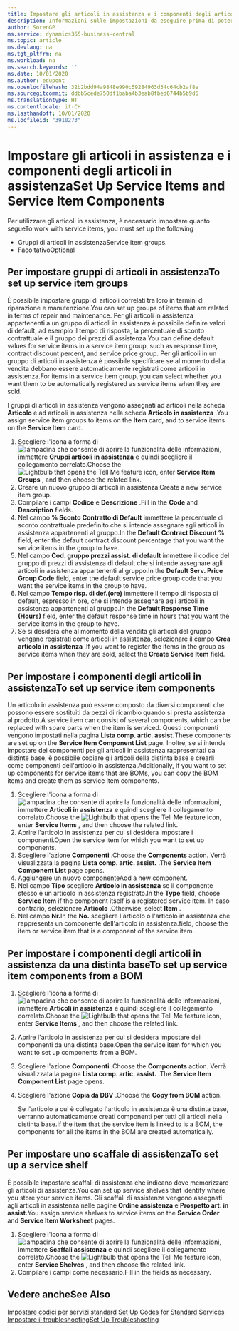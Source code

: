 ```yaml
---
title: Impostare gli articoli in assistenza e i componenti degli articoli in assistenza | Documenti Microsoft
description: Informazioni sulle impostazioni da eseguire prima di poter utilizzare gli articoli di assistenza, inclusi i valori di default, ad esempio il tempo di risposta, la percentuale di sconto contrattuale e il gruppo dei prezzi di assistenza.
author: SorenGP
ms.service: dynamics365-business-central
ms.topic: article
ms.devlang: na
ms.tgt_pltfrm: na
ms.workload: na
ms.search.keywords: ''
ms.date: 10/01/2020
ms.author: edupont
ms.openlocfilehash: 32b2bdd94a9848e990c59284963d34c64cb2af8e
ms.sourcegitcommit: ddbb5cede750df1baba4b3eab8fbed6744b5b9d6
ms.translationtype: HT
ms.contentlocale: it-CH
ms.lasthandoff: 10/01/2020
ms.locfileid: "3910273"
---
```

# <a name="set-up-service-items-and-service-item-components"></a><span data-ttu-id="7eec8-103">Impostare gli articoli in assistenza e i componenti degli articoli in assistenza</span><span class="sxs-lookup"><span data-stu-id="7eec8-103">Set Up Service Items and Service Item Components</span></span>
<span data-ttu-id="7eec8-104">Per utilizzare gli articoli in assistenza, è necessario impostare quanto segue</span><span class="sxs-lookup"><span data-stu-id="7eec8-104">To work with service items, you must set up the following</span></span>

* <span data-ttu-id="7eec8-105">Gruppi di articoli in assistenza</span><span class="sxs-lookup"><span data-stu-id="7eec8-105">Service item groups.</span></span>
* <span data-ttu-id="7eec8-106">Facoltativo</span><span class="sxs-lookup"><span data-stu-id="7eec8-106">Optional</span></span>

## <a name="to-set-up-service-item-groups"></a><span data-ttu-id="7eec8-107">Per impostare gruppi di articoli in assistenza</span><span class="sxs-lookup"><span data-stu-id="7eec8-107">To set up service item groups</span></span>
<span data-ttu-id="7eec8-108">È possibile impostare gruppi di articoli correlati tra loro in termini di riparazione e manutenzione.</span><span class="sxs-lookup"><span data-stu-id="7eec8-108">You can set up groups of items that are related in terms of repair and maintenance.</span></span> <span data-ttu-id="7eec8-109">Per gli articoli in assistenza appartenenti a un gruppo di articoli in assistenza è possibile definire valori di default, ad esempio il tempo di risposta, la percentuale di sconto contrattuale e il gruppo dei prezzi di assistenza.</span><span class="sxs-lookup"><span data-stu-id="7eec8-109">You can define default values for service items in a service item group, such as response time, contract discount percent, and service price group.</span></span> <span data-ttu-id="7eec8-110">Per gli articoli in un gruppo di articoli in assistenza è possibile specificare se al momento della vendita debbano essere automaticamente registrati come articoli in assistenza.</span><span class="sxs-lookup"><span data-stu-id="7eec8-110">For items in a service item group, you can select whether you want them to be automatically registered as service items when they are sold.</span></span>  

<span data-ttu-id="7eec8-111">I gruppi di articoli in assistenza vengono assegnati ad articoli nella scheda **Articolo** e ad articoli in assistenza nella scheda **Articolo in assistenza** .</span><span class="sxs-lookup"><span data-stu-id="7eec8-111">You assign service item groups to items on the **Item** card, and to service items on the **Service Item** card.</span></span>  

1. <span data-ttu-id="7eec8-112">Scegliere l'icona a forma di ![lampadina che consente di aprire la funzionalità delle informazioni](media/ui-search/search_small.png "Informazioni sull'operazione che si desidera eseguire"), immettere **Gruppi articoli in assistenza** e quindi scegliere il collegamento correlato.</span><span class="sxs-lookup"><span data-stu-id="7eec8-112">Choose the ![Lightbulb that opens the Tell Me feature](media/ui-search/search_small.png "Tell me what you want to do") icon, enter **Service Item Groups** , and then choose the related link.</span></span>  
2. <span data-ttu-id="7eec8-113">Creare un nuovo gruppo di articoli in assistenza.</span><span class="sxs-lookup"><span data-stu-id="7eec8-113">Create a new service item group.</span></span>  
3. <span data-ttu-id="7eec8-114">Compilare i campi **Codice** e **Descrizione** .</span><span class="sxs-lookup"><span data-stu-id="7eec8-114">Fill in the **Code** and **Description** fields.</span></span>  
4. <span data-ttu-id="7eec8-115">Nel campo **% Sconto Contratto di Default** immettere la percentuale di sconto contrattuale predefinito che si intende assegnare agli articoli in assistenza appartenenti al gruppo.</span><span class="sxs-lookup"><span data-stu-id="7eec8-115">In the **Default Contract Discount %** field, enter the default contract discount percentage that you want the service items in the group to have.</span></span>  
5. <span data-ttu-id="7eec8-116">Nel campo **Cod. gruppo prezzi assist. di default** immettere il codice del gruppo di prezzi di assistenza di default che si intende assegnare agli articoli in assistenza appartenenti al gruppo.</span><span class="sxs-lookup"><span data-stu-id="7eec8-116">In the **Default Serv. Price Group Code** field, enter the default service price group code that you want the service items in the group to have.</span></span>  
6. <span data-ttu-id="7eec8-117">Nel campo **Tempo risp. di def.(ore)** immettere il tempo di risposta di default, espresso in ore, che si intende assegnare agli articoli in assistenza appartenenti al gruppo.</span><span class="sxs-lookup"><span data-stu-id="7eec8-117">In the **Default Response Time (Hours)** field, enter the default response time in hours that you want the service items in the group to have.</span></span>  
7. <span data-ttu-id="7eec8-118">Se si desidera che al momento della vendita gli articoli del gruppo vengano registrati come articoli in assistenza, selezionare il campo **Crea articolo in assistenza** .</span><span class="sxs-lookup"><span data-stu-id="7eec8-118">If you want to register the items in the group as service items when they are sold, select the **Create Service Item** field.</span></span>  

## <a name="to-set-up-service-item-components"></a><span data-ttu-id="7eec8-119">Per impostare i componenti degli articoli in assistenza</span><span class="sxs-lookup"><span data-stu-id="7eec8-119">To set up service item components</span></span>
<span data-ttu-id="7eec8-120">Un articolo in assistenza può essere composto da diversi componenti che possono essere sostituiti da pezzi di ricambio quando si presta assistenza al prodotto.</span><span class="sxs-lookup"><span data-stu-id="7eec8-120">A service item can consist of several components, which can be replaced with spare parts when the item is serviced.</span></span> <span data-ttu-id="7eec8-121">Questi componenti vengono impostati nella pagina **Lista comp. artic. assist.**</span><span class="sxs-lookup"><span data-stu-id="7eec8-121">These components are set up on the **Service Item Component List** page.</span></span> <span data-ttu-id="7eec8-122">Inoltre, se si intende impostare dei componenti per gli articoli in assistenza rappresentati da distinte base, è possibile copiare gli articoli della distinta base e crearli come componenti dell'articolo in assistenza.</span><span class="sxs-lookup"><span data-stu-id="7eec8-122">Additionally, if you want to set up components for service items that are BOMs, you can copy the BOM items and create them as service item components.</span></span>

1. <span data-ttu-id="7eec8-123">Scegliere l'icona a forma di ![lampadina che consente di aprire la funzionalità delle informazioni](media/ui-search/search_small.png "Informazioni sull'operazione che si desidera eseguire"), immettere **Articoli in assistenza** e quindi scegliere il collegamento correlato.</span><span class="sxs-lookup"><span data-stu-id="7eec8-123">Choose the ![Lightbulb that opens the Tell Me feature](media/ui-search/search_small.png "Tell me what you want to do") icon, enter **Service Items** , and then choose the related link.</span></span>
2. <span data-ttu-id="7eec8-124">Aprire l'articolo in assistenza per cui si desidera impostare i componenti.</span><span class="sxs-lookup"><span data-stu-id="7eec8-124">Open the service item for which you want to set up components.</span></span>  
3. <span data-ttu-id="7eec8-125">Scegliere l'azione **Componenti** .</span><span class="sxs-lookup"><span data-stu-id="7eec8-125">Choose the **Components** action.</span></span> <span data-ttu-id="7eec8-126">Verrà visualizzata la pagina **Lista comp. artic. assist.** .</span><span class="sxs-lookup"><span data-stu-id="7eec8-126">The **Service Item Component List** page opens.</span></span>  
4. <span data-ttu-id="7eec8-127">Aggiungere un nuovo componente</span><span class="sxs-lookup"><span data-stu-id="7eec8-127">Add a new component.</span></span>  
5. <span data-ttu-id="7eec8-128">Nel campo **Tipo** scegliere **Articolo in assistenza** se il componente stesso è un articolo in assistenza registrato.</span><span class="sxs-lookup"><span data-stu-id="7eec8-128">In the **Type** field, choose **Service Item** if the component itself is a registered service item.</span></span> <span data-ttu-id="7eec8-129">In caso contrario, selezionare **Articolo** .</span><span class="sxs-lookup"><span data-stu-id="7eec8-129">Otherwise, select **Item** .</span></span>  
6. <span data-ttu-id="7eec8-130">Nel campo **Nr.**</span><span class="sxs-lookup"><span data-stu-id="7eec8-130">In the **No.**</span></span> <span data-ttu-id="7eec8-131">scegliere l'articolo o l'articolo in assistenza che rappresenta un componente dell'articolo in assistenza.</span><span class="sxs-lookup"><span data-stu-id="7eec8-131">field, choose the item or service item that is a component of the service item.</span></span>  

## <a name="to-set-up-service-item-components-from-a-bom"></a><span data-ttu-id="7eec8-132">Per impostare i componenti degli articoli in assistenza da una distinta base</span><span class="sxs-lookup"><span data-stu-id="7eec8-132">To set up service item components from a BOM</span></span>
1.  <span data-ttu-id="7eec8-133">Scegliere l'icona a forma di ![lampadina che consente di aprire la funzionalità delle informazioni](media/ui-search/search_small.png "Informazioni sull'operazione che si desidera eseguire"), immettere **Articoli in assistenza** e quindi scegliere il collegamento correlato.</span><span class="sxs-lookup"><span data-stu-id="7eec8-133">Choose the ![Lightbulb that opens the Tell Me feature](media/ui-search/search_small.png "Tell me what you want to do") icon, enter **Service Items** , and then choose the related link.</span></span>  
2. <span data-ttu-id="7eec8-134">Aprire l'articolo in assistenza per cui si desidera impostare dei componenti da una distinta base.</span><span class="sxs-lookup"><span data-stu-id="7eec8-134">Open the service item for which you want to set up components from a BOM.</span></span>  
3. <span data-ttu-id="7eec8-135">Scegliere l'azione **Componenti** .</span><span class="sxs-lookup"><span data-stu-id="7eec8-135">Choose the **Components** action.</span></span> <span data-ttu-id="7eec8-136">Verrà visualizzata la pagina **Lista comp. artic. assist.** .</span><span class="sxs-lookup"><span data-stu-id="7eec8-136">The **Service Item Component List** page opens.</span></span>  
4. <span data-ttu-id="7eec8-137">Scegliere l'azione **Copia da DBV** .</span><span class="sxs-lookup"><span data-stu-id="7eec8-137">Choose the **Copy from BOM** action.</span></span>  

    <span data-ttu-id="7eec8-138">Se l'articolo a cui è collegato l'articolo in assistenza è una distinta base, verranno automaticamente creati componenti per tutti gli articoli nella distinta base.</span><span class="sxs-lookup"><span data-stu-id="7eec8-138">If the item that the service item is linked to is a BOM, the components for all the items in the BOM are created automatically.</span></span>  

## <a name="to-set-up-a-service-shelf"></a><span data-ttu-id="7eec8-139">Per impostare uno scaffale di assistenza</span><span class="sxs-lookup"><span data-stu-id="7eec8-139">To set up a service shelf</span></span>
<span data-ttu-id="7eec8-140">È possibile impostare scaffali di assistenza che indicano dove memorizzare gli articoli di assistenza.</span><span class="sxs-lookup"><span data-stu-id="7eec8-140">You can set up service shelves that identify where you store your service items.</span></span> <span data-ttu-id="7eec8-141">Gli scaffali di assistenza vengono assegnati agli articoli in assistenza nelle pagine **Ordine assistenza** e **Prospetto art. in assist.**</span><span class="sxs-lookup"><span data-stu-id="7eec8-141">You assign service shelves to service items on the **Service Order** and **Service Item Worksheet** pages.</span></span>  

1. <span data-ttu-id="7eec8-142">Scegliere l'icona a forma di ![lampadina che consente di aprire la funzionalità delle informazioni](media/ui-search/search_small.png "Informazioni sull'operazione che si desidera eseguire"), immettere **Scaffali assistenza** e quindi scegliere il collegamento correlato.</span><span class="sxs-lookup"><span data-stu-id="7eec8-142">Choose the ![Lightbulb that opens the Tell Me feature](media/ui-search/search_small.png "Tell me what you want to do") icon, enter **Service Shelves** , and then choose the related link.</span></span>
2. <span data-ttu-id="7eec8-143">Compilare i campi come necessario.</span><span class="sxs-lookup"><span data-stu-id="7eec8-143">Fill in the fields as necessary.</span></span>

## <a name="see-also"></a><span data-ttu-id="7eec8-144">Vedere anche</span><span class="sxs-lookup"><span data-stu-id="7eec8-144">See Also</span></span>
<span data-ttu-id="7eec8-145">[Impostare codici per servizi standard](service-how-setup-service-coding.md) </span><span class="sxs-lookup"><span data-stu-id="7eec8-145">[Set Up Codes for Standard Services](service-how-setup-service-coding.md) </span></span>  
[<span data-ttu-id="7eec8-146">Impostare il troubleshooting</span><span class="sxs-lookup"><span data-stu-id="7eec8-146">Set Up Troubleshooting</span></span>](service-how-setup-troubleshooting.md)
